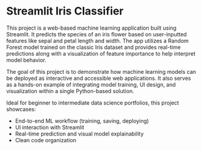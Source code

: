 #  Streamlit Iris Classifier

This project is a web-based machine learning application built using Streamlit. It predicts the species of an iris flower based on user-inputted features like sepal and petal length and width. The app utilizes a Random Forest model trained on the classic Iris dataset and provides real-time predictions along with a visualization of feature importance to help interpret model behavior.

The goal of this project is to demonstrate how machine learning models can be deployed as interactive and accessible web applications. It also serves as a hands-on example of integrating model training, UI design, and visualization within a single Python-based solution.

Ideal for beginner to intermediate data science portfolios, this project showcases:
- End-to-end ML workflow (training, saving, deploying)
- UI interaction with Streamlit
- Real-time prediction and visual model explainability
- Clean code organization
